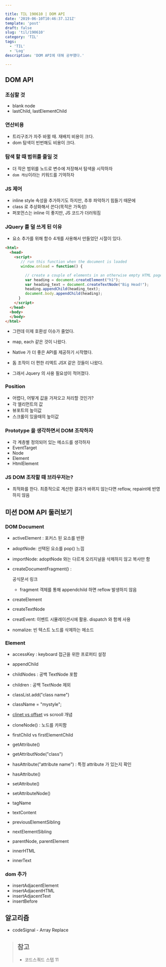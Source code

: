 ```yaml
---

title: TIL 190610 | DOM API
date: '2019-06-10T10:46:37.121Z'
template: 'post'
draft: false
slug: 'til/190610'
category: 'TIL'
tags:
  - 'TIL'
  - 'Log'
description: 'DOM API에 대해 공부했다.'

---
```


## DOM API

### 조심할 것

- blank node
- lastChild, lastElementChild

### 연산비용

- 트리구조가 자주 바뀔 때. 재배치 비용이 크다.
- dom 탐색이 빈번해도 비용이 크다.

### 탐색 할 때 범위를 줄일 것

- 더 작은 범위를 노드로 변수에 저장해서 탐색을 시작하자
- `dom 캐싱`이라는 키워드를 기억하자

### JS 제어

- inline style 속성을 추가하기도 하지만, 추후 파악하기 힘들기 때문에
- class 로 추상화해서 쓴다(목적은 가독성)
- 퍼포먼스는 inline 이 좋지만, JS 코드가 더러워짐

### JQuery 를 덜 쓰게 된 이유

- 요소 추가를 위해 함수 4개를 사용해서 만들었던 시절이 있다.
```html
<html>
  <head>
    <script>
       // run this function when the document is loaded
       window.onload = function() {

         // create a couple of elements in an otherwise empty HTML page
         var heading = document.createElement("h1");
         var heading_text = document.createTextNode("Big Head!");
         heading.appendChild(heading_text);
         document.body.appendChild(heading);
      }
    </script>
  </head>
  <body>
  </body>
</html>
```

- 그런데 이제 호환성 이슈가 줄었다.

- map, each 같은 것이 나왔다.

- Native 가 더 좋은 API를 제공하기 시작했다.

- 돔 조작이 더 편한 리엑트 JSX 같은 것들이 나왔다.

- 그래서 Jquery 의 사용 필요성이 적어졌다.

### Position

- 어렵다, 어떻게 값을 가져오고 처리할 것인가?
- 각 엘리먼트의 값
- 뷰포트의 높이값
- 스크롤이 있을때의 높이값

### Prototype 을 생각하면서 DOM 조작하자

- 각 계층별 정의되어 있는 메소드를 생각하자
- EventTarget
- Node
- Element
- HtmlElement

### JS DOM 조작할 때 브라우저는?

- 최적화를 한다. 최종적으로 계산한 결과가 바뀌지 않는다면 reflow, repaint에 반영하지 않음

## 미션 DOM API 둘러보기

### DOM Document

- activeElement : 포커스 된 요소를 반환

- adoptNode: 선택된 요소를 pop() 느낌

- importNode: adoptNode 와는 다르게 오리지널을 삭제하지 않고 복사만 함

- createDocumentFragment() : 

  공식문서 링크

  - fragment 객체를 통해 appendchild 하면 reflow 발생하지 않음

- createElement

- createTextNode

- creatEvent: 이벤트 시뮬레이션시에 활용. dispatch 와 함께 사용

- nomalize: 빈 텍스트 노드를 삭제하는 메소드

### Element

- accessKey : keyboard 접근을 위한 프로퍼티 설정
- appendChild
- childNodes : 공백 TextNode 포함
- children : 공백 TextNode 제외
- classList.add("class name")
- className = "mystyle";
- [clinet  vs offset](https://stackoverflow.com/questions/21064101/understanding-offsetwidth-clientwidth-scrollwidth-and-height-respectively) vs scrooll 개념

- cloneNode() : 노드를 카피함
- firstChild vs firstElementChild
- getAttribute()
- getAttributNode("class")
- hasAttribute("attribute name") : 특정 attribute 가 있는지 확인
- hasAttribute()
- setAttribute()
- setAttributeNode()
- tagName
- textContent
- previousElementSibling
- nextElementSibling
- parentNode, parentElement
- innerHTML
- innerText

### dom 추가

- insertAdjacentElement
- insertAdjacentHTML
- insertAdjacentText
- insertBefore

## 알고리즘 

- codeSignal - Array Replace

>  ## 참고 
>
>  - 코드스쿼드 스텝 11